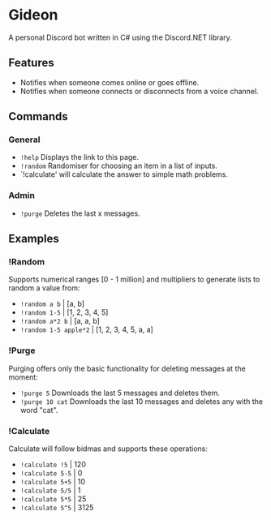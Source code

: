 # Gideon
A personal Discord bot written in C# using the Discord.NET library.

## Features
- Notifies when someone comes online or goes offline.
- Notifies when someone connects or disconnects from a voice channel.

## Commands

### General
- `!help` Displays the link to this page.
- `!random` Randomiser for choosing an item in a list of inputs.
- `!calculate' will calculate the answer to simple math problems.

### Admin
- `!purge` Deletes the last x messages.

## Examples

### !Random
Supports numerical ranges [0 - 1 million] and multipliers to generate lists to random a value from:
- `!random a b` | [a, b]
- `!random 1-5` | [1, 2, 3, 4, 5]
- `!random a*2 b` | [a, a, b]
- `!random 1-5 apple*2` | [1, 2, 3, 4, 5, a, a]

### !Purge
Purging offers only the basic functionality for deleting messages at the moment:
- `!purge 5` Downloads the last 5 messages and deletes them.
- `!purge 10 cat` Downloads the last 10 messages and deletes any with the word "cat".

### !Calculate
Calculate will follow bidmas and supports these operations:
- `!calculate !5` | 120 
- `!calculate 5-5` | 0
- `!calculate 5+5` | 10
- `!calculate 5/5` | 1
- `!calculate 5*5` | 25
- `!calculate 5^5` | 3125 